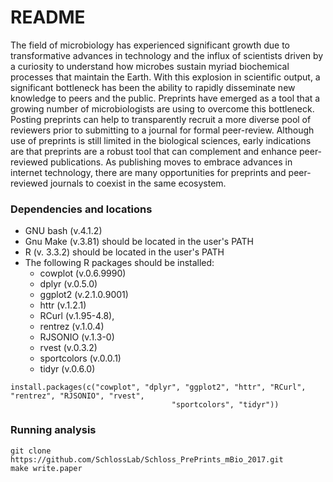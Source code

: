 # README

The field of microbiology has experienced significant growth due to transformative advances in technology and the influx of scientists driven by a curiosity to understand how microbes sustain myriad biochemical processes that maintain the Earth. With this explosion in scientific output, a significant bottleneck has been the ability to rapidly disseminate new knowledge to peers and the public. Preprints have emerged as a tool that a growing number of microbiologists are using to overcome this bottleneck. Posting preprints can help to transparently recruit a more diverse pool of reviewers prior to submitting to a journal for formal peer-review. Although use of preprints is still limited in the biological sciences, early indications are that preprints are a robust tool that can complement and enhance peer-reviewed publications. As publishing moves to embrace advances in internet technology, there are many opportunities for preprints and peer-reviewed journals to coexist in the same ecosystem.


### Dependencies and locations

* GNU bash (v.4.1.2)
* Gnu Make (v.3.81) should be located in the user's PATH
* R (v. 3.3.2) should be located in the user's PATH
* The following R packages should be installed:
	* cowplot (v.0.6.9990)
	* dplyr (v.0.5.0)
	* ggplot2 (v.2.1.0.9001)
	* httr (v.1.2.1)
	* RCurl (v.1.95-4.8),
  * rentrez (v.1.0.4)
  * RJSONIO (v.1.3-0)
  * rvest (v.0.3.2)
  * sportcolors (v.0.0.1)
  * tidyr (v.0.6.0)

```
install.packages(c("cowplot", "dplyr", "ggplot2", "httr", "RCurl", "rentrez", "RJSONIO", "rvest",
									"sportcolors", "tidyr"))
```

### Running analysis

```
git clone https://github.com/SchlossLab/Schloss_PrePrints_mBio_2017.git
make write.paper
```
